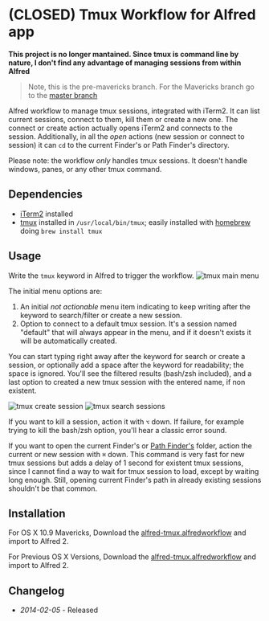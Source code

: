 # (CLOSED) Tmux Workflow for Alfred app

**This project is no longer mantained. Since tmux is command line by nature, I don't find any advantage of managing sessions from within Alfred**

> Note, this is the pre-mavericks branch. For the Mavericks branch go to the [master branch](https://github.com/ramiroaraujo/alfred-tmux-workflow)

Alfred workflow to manage tmux sessions, integrated with iTerm2. It can list current sessions, connect to them, kill them or create a new one. The connect or create action actually opens iTerm2 and connects to the session. Additionally, in all the _open_ actions (new session or connect to session) it can ```cd``` to the current Finder's or Path Finder's directory.

Please note: the workflow _only_ handles tmux sessions. It doesn't handle windows, panes, or any other tmux command.

## Dependencies

* [iTerm2](http://www.iterm2.com/) installed
* [tmux](http://tmux.sourceforge.net/) installed in ```/usr/local/bin/tmux```; easily installed with [homebrew](http://brew.sh/) doing ```brew install tmux```

## Usage

Write the ```tmux``` keyword in Alfred to trigger the workflow.
![tmux main menu](https://raw.github.com/ramiroaraujo/alfred-tmux-workflow/master/screenshots/tmux-main-menu.png)

The initial menu options are:

1. An initial _not actionable_ menu item indicating to keep writing after the keyword to search/filter or create a new session.
2. Option to connect to a default tmux session. It's a session named "default" that will always appear in the menu, and if it doesn't exists it will be automatically created.

You can start typing right away after the keyword for search or create a session, or optionally add a space after the keyword for readability; the space is ignored. You'll see the filtered results (bash/zsh included), and a last option to created a new tmux session with the entered name, if non existent.

![tmux create session](https://raw.github.com/ramiroaraujo/alfred-tmux-workflow/master/screenshots/tmux-create-session.png)
![tmux search sessions](https://raw.github.com/ramiroaraujo/alfred-tmux-workflow/master/screenshots/tmux-search-sessions.png)

If you want to kill a session, action it with ```⌥``` down. If failure, for example trying to kill the bash/zsh option, you'll hear a classic error sound.

If you want to open the current Finder's or [Path Finder's](http://cocoatech.com/pathfinder/) folder, action the current or new session with ```⌘``` down. This command is very fast for new tmux sessions but adds a delay of 1 second for existent tmux sessions, since I cannot find a way to wait for tmux session to load, except by waiting long enough. Still, opening current Finder's path in already existing sessions shouldn't be that common.

## Installation
For OS X 10.9 Mavericks, Download the [alfred-tmux.alfredworkflow](https://github.com/ramiroaraujo/alfred-tmux-workflow/raw/master/alfred-tmux.alfredworkflow) and import to Alfred 2.

For Previous OS X Versions, Download the [alfred-tmux.alfredworkflow](https://github.com/ramiroaraujo/alfred-tmux-workflow/raw/pre-mavericks/alfred-tmux.alfredworkflow) and import to Alfred 2.

## Changelog
* _2014-02-05_ - Released
